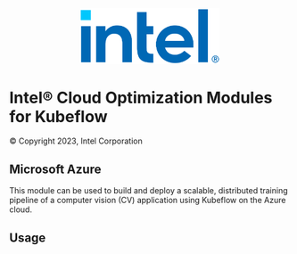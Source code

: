 <p align="center">
  <img src="assets/logo-classicblue-800px.png" alt="Intel Logo" width="250"/>
</p>

# Intel® Cloud Optimization Modules for Kubeflow

© Copyright 2023, Intel Corporation

## Microsoft Azure

This module can be used to build and deploy a scalable, distributed training pipeline of a computer vision (CV) application using Kubeflow on the Azure cloud.

## Usage